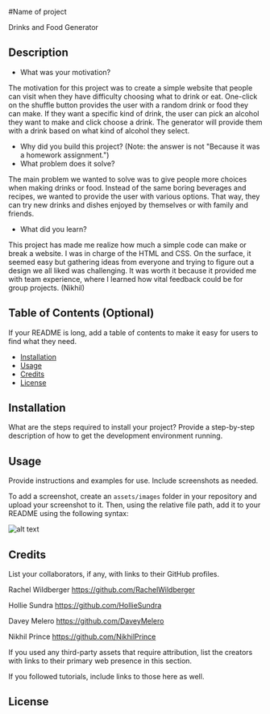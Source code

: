 #Name of project

Drinks and Food Generator


## Description

- What was your motivation?

The motivation for this project was to create a simple website that people can visit when they have difficulty choosing what to drink or eat. One-click on the shuffle button provides the user with a random drink or food they can make. If they want a specific kind of drink, the user can pick an alcohol they want to make and click choose a drink. The generator will provide them with a drink based on what kind of alcohol they select.


- Why did you build this project? (Note: the answer is not "Because it was a homework assignment.")
- What problem does it solve?

The main problem we wanted to solve was to give people more choices when making drinks or food. Instead of the same boring beverages and recipes, we wanted to provide the user with various options. That way, they can try new drinks and dishes enjoyed by themselves or with family and friends.

- What did you learn?

This project has made me realize how much a simple code can make or break a website. I was in charge of the HTML and CSS. On the surface, it seemed easy but gathering ideas from everyone and trying to figure out a design we all liked was challenging. It was worth it because it provided me with team experience, where I learned how vital feedback could be for group projects. (Nikhil)

## Table of Contents (Optional)

If your README is long, add a table of contents to make it easy for users to find what they need.

- [Installation](#installation)
- [Usage](#usage)
- [Credits](#credits)
- [License](#license)

## Installation

What are the steps required to install your project? Provide a step-by-step description of how to get the development environment running.

## Usage

Provide instructions and examples for use. Include screenshots as needed.

To add a screenshot, create an `assets/images` folder in your repository and upload your screenshot to it. Then, using the relative file path, add it to your README using the following syntax:

![alt text](assets/images/screenshot.png)

## Credits

List your collaborators, if any, with links to their GitHub profiles.

Rachel Wildberger 
https://github.com/RachelWildberger

Hollie Sundra 
https://github.com/HollieSundra

Davey Melero
https://github.com/DaveyMelero

Nikhil Prince
https://github.com/NikhilPrince


If you used any third-party assets that require attribution, list the creators with links to their primary web presence in this section.

If you followed tutorials, include links to those here as well.

## License

